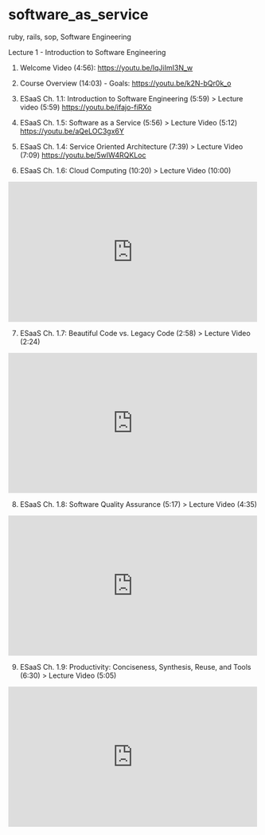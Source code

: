 # software_as_service
ruby, rails, sop, Software Engineering

Lecture 1 - Introduction to Software Engineering

1. Welcome Video (4:56):
https://youtu.be/IqJiImI3N_w
 
2. Course Overview (14:03) - Goals:
https://youtu.be/k2N-bQr0k_o
 
3. ESaaS Ch. 1.1: Introduction to Software Engineering (5:59) > Lecture video (5:59)
https://youtu.be/ifajo-fiRXo
 
4.  ESaaS Ch. 1.5: Software as a Service (5:56) > Lecture Video (5:12)
https://youtu.be/aQeLOC3gx6Y
 
5.  ESaaS Ch. 1.4: Service Oriented Architecture (7:39) > Lecture Video (7:09)
https://youtu.be/5wIW4RQKLoc
 
6.  ESaaS Ch. 1.6: Cloud Computing (10:20) > Lecture Video (10:00)
<iframe width="500" height="281" src="https://www.youtube.com/embed/Oc3luehzg5E" frameborder="0" allowfullscreen></iframe>
 
7.  ESaaS Ch. 1.7: Beautiful Code vs. Legacy Code (2:58) > Lecture Video (2:24)
<iframe width="500" height="281" src="https://www.youtube.com/embed/Kc3bHSTjMxs" frameborder="0" allowfullscreen></iframe>
 
8.  ESaaS Ch. 1.8: Software Quality Assurance (5:17) > Lecture Video (4:35)
<iframe width="500" height="281" src="https://www.youtube.com/embed/kn0Tp8ieoNE" frameborder="0" allowfullscreen></iframe>
 
9.  ESaaS Ch. 1.9: Productivity: Conciseness, Synthesis, Reuse, and Tools (6:30) > Lecture Video (5:05)
<iframe width="500" height="281" src="https://www.youtube.com/embed/p_v1GrgdFR0" frameborder="0" allowfullscreen></iframe>
 
